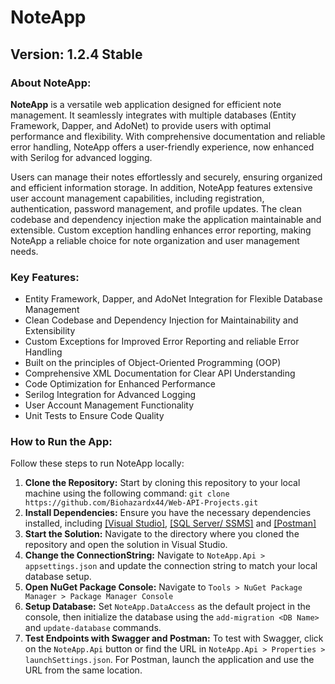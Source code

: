 # NoteApp

## Version: 1.2.4 Stable

### About NoteApp:

**NoteApp** is a versatile web application designed for efficient note management. It seamlessly integrates with multiple databases (Entity Framework, Dapper, and AdoNet) to provide users with optimal performance and flexibility. With comprehensive documentation and reliable error handling, NoteApp offers a user-friendly experience, now enhanced with Serilog for advanced logging.

Users can manage their notes effortlessly and securely, ensuring organized and efficient information storage. In addition, NoteApp features extensive user account management capabilities, including registration, authentication, password management, and profile updates. The clean codebase and dependency injection make the application maintainable and extensible. Custom exception handling enhances error reporting, making NoteApp a reliable choice for note organization and user management needs.

### Key Features:

- Entity Framework, Dapper, and AdoNet Integration for Flexible Database Management
- Clean Codebase and Dependency Injection for Maintainability and Extensibility
- Custom Exceptions for Improved Error Reporting and reliable Error Handling
- Built on the principles of Object-Oriented Programming (OOP)
- Comprehensive XML Documentation for Clear API Understanding
- Code Optimization for Enhanced Performance
- Serilog Integration for Advanced Logging
- User Account Management Functionality
- Unit Tests to Ensure Code Quality

### How to Run the App:

Follow these steps to run NoteApp locally:

1. **Clone the Repository:** Start by cloning this repository to your local machine using the following command: `git clone https://github.com/Biohazardx44/Web-API-Projects.git`
2. **Install Dependencies:** Ensure you have the necessary dependencies installed, including [[Visual Studio]](https://visualstudio.microsoft.com/downloads/), [[SQL Server/ SSMS]](https://www.microsoft.com/en-us/sql-server/sql-server-downloads) and [[Postman]](https://www.postman.com/downloads/)
3. **Start the Solution:** Navigate to the directory where you cloned the repository and open the solution in Visual Studio.
4. **Change the ConnectionString:** Navigate to `NoteApp.Api > appsettings.json` and update the connection string to match your local database setup.
5. **Open NuGet Package Console:** Navigate to `Tools > NuGet Package Manager > Package Manager Console`
6. **Setup Database:** Set `NoteApp.DataAccess` as the default project in the console, then initialize the database using the `add-migration <DB Name>` and `update-database` commands.
7. **Test Endpoints with Swagger and Postman:** To test with Swagger, click on the `NoteApp.Api` button or find the URL in `NoteApp.Api > Properties > launchSettings.json`. For Postman, launch the application and use the URL from the same location.